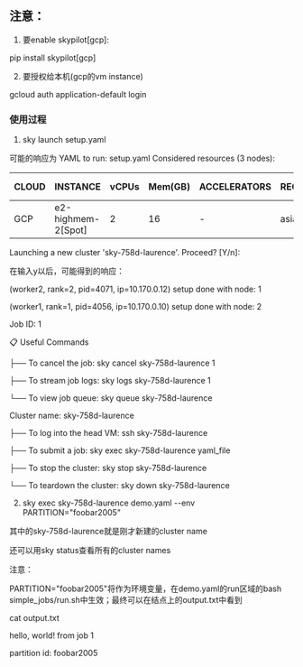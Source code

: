 
## 注意：

1. 要enable skypilot[gcp]:

pip install skypilot[gcp]

2. 要授权给本机(gcp的vm instance)

gcloud auth application-default login


### 使用过程
1. sky launch setup.yaml

可能的响应为
YAML to run: setup.yaml
Considered resources (3 nodes):

| CLOUD   | INSTANCE               | vCPUs     | Mem(GB)     | ACCELERATORS     | REGION/ZONE      | COST ($)     | CHOSEN
| ------- | ---------------------- | --------- | ----------- | ---------------- | ---------------- | ------------ | -------
| GCP     | e2-highmem-2[Spot]     | 2         | 16          | -                | asia-east2-a     | 0.07         |   ✔

Launching a new cluster 'sky-758d-laurence'. Proceed? [Y/n]:

在输入y以后，可能得到的响应：

(worker2, rank=2, pid=4071, ip=10.170.0.12) setup done with node: 1

(worker1, rank=1, pid=4056, ip=10.170.0.10) setup done with node: 2

Job ID: 1

📋 Useful Commands

├── To cancel the job:          sky cancel sky-758d-laurence 1

├── To stream job logs:         sky logs sky-758d-laurence 1

└── To view job queue:          sky queue sky-758d-laurence

Cluster name: sky-758d-laurence

├── To log into the head VM:    ssh sky-758d-laurence

├── To submit a job:            sky exec sky-758d-laurence yaml_file

├── To stop the cluster:        sky stop sky-758d-laurence

└── To teardown the cluster:    sky down sky-758d-laurence

2. sky exec sky-758d-laurence demo.yaml --env PARTITION="foobar2005"

其中的sky-758d-laurence就是刚才新建的cluster name

还可以用sky status查看所有的cluster names

注意：

PARTITION="foobar2005"将作为环境变量，在demo.yaml的run区域的bash simple_jobs/run.sh中生效；最终可以在结点上的output.txt中看到

cat output.txt 

hello, world! from job 1

partition id: foobar2005